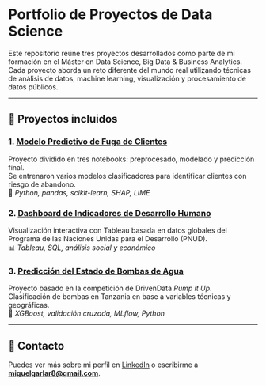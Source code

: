 # Portfolio de Proyectos de Data Science

Este repositorio reúne tres proyectos desarrollados como parte de mi formación en el Máster en Data Science, Big Data & Business Analytics. Cada proyecto aborda un reto diferente del mundo real utilizando técnicas de análisis de datos, machine learning, visualización y procesamiento de datos públicos.

---

## 📁 Proyectos incluidos

### 1. [Modelo Predictivo de Fuga de Clientes](./proyecto-churn-clientes)  
Proyecto dividido en tres notebooks: preprocesado, modelado y predicción final.  
Se entrenaron varios modelos clasificadores para identificar clientes con riesgo de abandono.  
🔧 *Python, pandas, scikit-learn, SHAP, LIME*

### 2. [Dashboard de Indicadores de Desarrollo Humano](./dashboard-desarrollo-humano)  
Visualización interactiva con Tableau basada en datos globales del Programa de las Naciones Unidas para el Desarrollo (PNUD).  
📊 *Tableau, SQL, análisis social y económico*

### 3. [Predicción del Estado de Bombas de Agua](./prediccion-bombas-agua)  
Proyecto basado en la competición de DrivenData *Pump it Up*.  
Clasificación de bombas en Tanzania en base a variables técnicas y geográficas.  
🧠 *XGBoost, validación cruzada, MLflow, Python*

---

## 📩 Contacto

Puedes ver más sobre mi perfil en [LinkedIn](https://www.linkedin.com/in/miguelgarcialariz/) o escribirme a **miguelgarlar8@gmail.com**.
